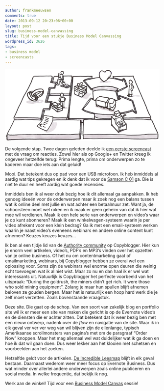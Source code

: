 ```yaml
---
author: frankmeeuwsen
comments: true
date: 2013-09-12 20:23:06+00:00
layout: post
slug: business-model-canvassing
title: Tijd voor een stukje Business Model Canvassing
wordpress_id: 3626
tags:
- business model
- screencasts
---
```


![scaled.Business-Model-Canvas](../images/uploadimages/scaled.Business-Model-Canvas.png)


De volgende stap. Twee dagen geleden deelde ik [een eerste screencast](/screencast-hoe-maak-je-stapels-in-evernote/) met de vraag om reacties. Zowel hier als op Google+ en Twitter kreeg ik ongeveer hetzelfde terug: Prima lengte, prima om onderwerpen zo te kaderen maar doe iets aan dat geluid!

Mooi. Dat betekent dus op pad voor een USB microfoon. Ik heb inmiddels al aardig wat tips gekregen en ik denk dat ik voor de [Samson C 01](http://www.bax-shop.nl/usb-microfoon/samson-c-01-usb-studio-microfoon/product-details.html) ga. Die is niet te duur en heeft aardig wat goede recensies.

Inmiddels ben ik al weer druk bezig hoe ik dit allemaal ga aanpakken. Ik heb genoeg ideeën voor de onderwerpen maar ik zoek nog een balans tussen wat ik online deel met jullie en wat achter een betaalmuur zet. Want ja, de schoorsteen moet wel roken en ik maak er geen geheim van dat ik hier wat mee wil verdienen. Maak ik een hele serie van onderwerpen en video’s waar je op kunt abonneren? Maak ik een winkelwagen-systeem waarin je per video afrekent voor een klein bedrag? Ga ik met een email-systeem werken waarin je naast video’s eveneens webinars en andere online content kunt afnemen? Keuzes keuzes keuzes…

Ik ben al een tijdje lid van de [Authority community](https://my.copyblogger.com/join-authority/) op Copyblogger. Hier kun je enorm veel artikelen, video’s, PDF’s en MP3’s vinden over het opzetten van je online business. Of het nu om contentmarketing gaat of emailmarketing, webinars, bij Copyblogger hebben ze overal wel een oplossing voor. Soms zijn de webinars wel enorme open deuren die weinig echt toevoegen wat ik al niet wist. Maar zo nu en dan haal ik er wel wat interessants uit. Natuurlijk is Copyblogger het perfecte voorbeeld van het uitspraak: “During the goldrush, the miners didn’t get rich. It were those who sold mining equipment”. Zolang je maar hun spullen blijft afnemen beloven ze gouden bergen. Maar het is natuurlijk een hoop hard werk die je zelf moet verzetten. Zoals bovenstaande vraagstuk.

Deze site. Die gaat op de schop. Van een soort van zakelijk blog en portfolio site wil ik er meer een site van maken die gericht is op de Evernote video’s en de diensten die er achter zitten. Dat betekent dat ik weer bezig ben met een nieuw ontwerp, nadenk over de _flow_ en navigatie van de site. Waar ik in elk geval ver ver ver weg van wil blijven zijn de ellenlange, typisch Amerikaanse scrollmonsters van pagina’s met om de paragraaf “Order Now” knoppen. Maar het mag allemaal wel wat duidelijker wat ik ga doen en hoe ik dat wil gaan doen. Dus weer lekker aan het klooien met schetsen en voorbeelden aan het zoeken.

Hetzelfde geldt voor de artikelen. [De Incredible Leesmap](http://incredibleadventure.nl/series/weekendleesvoer/) blijft in elk geval bestaan. Daarnaast wederom weer meer focus op Evernote Business. Dus wat minder over allerlei andere onderwerpen zoals online publiceren en social media. In welke frequentie, dat bekijk ik nog.

Werk aan de winkel! Tijd voor een [Business Model Canvas](http://www.businessmodelgeneration.com/canvas) sessie!
